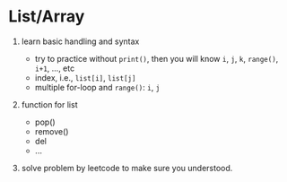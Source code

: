 # List/Array


1. learn basic handling and syntax
    - try to practice without `print()`, then you will know `i`, `j`, `k`, `range()`, `i+1`, ..., etc
    - index, i.e., `list[i]`, `list[j]`
    - multiple for-loop and `range()`: `i`, `j`


2. function for list
    - pop()
    - remove()
    - del
    - ...


3. solve problem by leetcode to make sure you understood.

